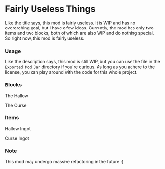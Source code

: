 # Fairly Useless Things
Like the title says, this mod is fairly useless. It is WIP and has no overarching goal, but I have a few ideas. Currently, 
the mod has only  two items and two blocks, both of which are also WIP and do nothing special. So right now, this mod is fairly useless.

### Usage
Like the description says, this mod is still WIP, but you can use the file in the  `Exported Mod Jar` directory if you're curious. As long as you adhere to the license, you can play around with the code for this whole project.


### Blocks
The Hallow

The Curse

### Items
Hallow Ingot

Curse Ingot

### Note
This mod may undergo massive refactoring in the future :)
